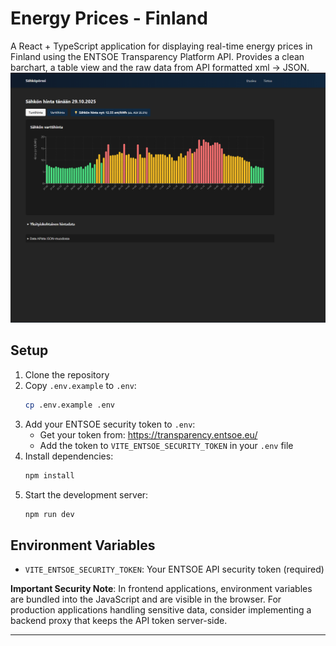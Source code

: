 # Energy Prices - Finland

A React + TypeScript application for displaying real-time energy prices in Finland using the ENTSOE Transparency Platform API.
Provides a clean barchart, a table view and the raw data from API formatted xml -> JSON.
![website](image.png)
## Setup

1. Clone the repository
2. Copy `.env.example` to `.env`:
   ```bash
   cp .env.example .env
   ```
3. Add your ENTSOE security token to `.env`:
   - Get your token from: https://transparency.entsoe.eu/
   - Add the token to `VITE_ENTSOE_SECURITY_TOKEN` in your `.env` file
4. Install dependencies:
   ```bash
   npm install
   ```
5. Start the development server:
   ```bash
   npm run dev
   ```

## Environment Variables

- `VITE_ENTSOE_SECURITY_TOKEN`: Your ENTSOE API security token (required)

**Important Security Note**: In frontend applications, environment variables are bundled into the JavaScript and are visible in the browser. For production applications handling sensitive data, consider implementing a backend proxy that keeps the API token server-side.

---

